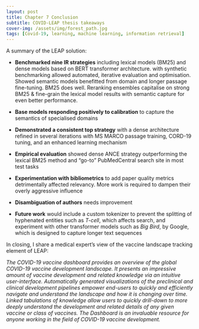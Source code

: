 ```yaml
---
layout: post
title: Chapter 7 Conclusion
subtitle: COVID-LEAP thesis takeaways
cover-img: /assets/img/forest_path.jpg
tags: [Covid-19, learning, machine learning, information retrieval]
---
```

A summary of the LEAP solution:

* __Benchmarked nine IR strategies__ including lexical models (BM25) and dense models based on BERT transformer architecture. with synthetic benchmarking allowed automated, iterative evaluation and optimisation. Showed semantic models benefitted from domain and longer passage fine-tuning. BM25 does well. Reranking ensembles capitalise on strong BM25 & fine-grain the lexical model results with semantic capture for even better performance.

* __Base models responding positively to calibration__ to capture the semantics of specialised domains

* __Demonstrated a consistent top strategy__ with a dense architecture refined in several iterations with MS MARCO passage training, CORD-19 tuning, and an enhanced learning mechanism

* __Empirical evaluation__ showed dense ANCE strategy outperforming the lexical BM25 method and “go-to” PubMedCentral search site in most test tasks

* __Experimentation with bibliometrics__ to add paper quality metrics detrimentally affected relevancy. More work is required to dampen their overly aggressive influence

* __Disambiguation of authors__ needs improvement

* __Future work__ would include a custom tokenizer to prevent the splitting of hyphenated entities such as *T-cell*, which affects search, and experiment with other transformer models such as *Big Bird*, by Google, which is designed to capture longer text sequences

In closing, I share a medical expert’s view of the vaccine landscape tracking element of LEAP:

*The COVID-19 vaccine dashboard provides an overview of the global COVID-19 vaccine development landscape. It presents an impressive amount of vaccine development and related knowledge via an intuitive user-interface. Automatically generated visualizations of the preclinical and clinical development pipelines empower end-users to quickly and efficiently navigate and understand the landscape and how it is changing over time. Linked tabulations of knowledge allow users to quickly drill-down to more deeply understand the development and related details of any given vaccine or class of vaccines. The Dashboard is an invaluable resource for anyone working in the field of COVID-19 vaccine development.*
